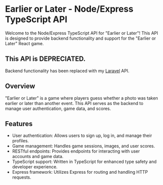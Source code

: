 # Earlier or Later - Node/Express TypeScript API

Welcome to the Node/Express TypeScript API for "Earlier or Later"! This API is designed to provide backend functionality and support for the "Earlier or Later" React game.

## This API is DEPRECIATED.

Backend functionality has been replaced with my [Laravel](https://github.com/nde95/earlier-later-laravel) API.

## Overview

"Earlier or Later" is a game where players guess whether a photo was taken earlier or later than another event. This API serves as the backend to manage user authentication, game data, and scores.

## Features

- User authentication: Allows users to sign up, log in, and manage their profiles.
- Game management: Handles game sessions, images, and user scores.
- RESTful endpoints: Provides endpoints for interacting with user accounts and game data.
- TypeScript support: Written in TypeScript for enhanced type safety and developer experience.
- Express framework: Utilizes Express for routing and handling HTTP requests.
